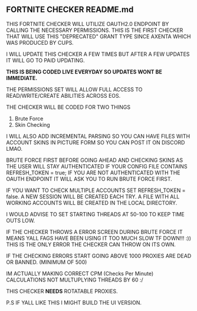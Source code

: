 ## FORTNITE CHECKER README.md
THIS FORTNITE CHECKER WILL UTILIZE OAUTH2.0 ENDPOINT BY CALLING THE NECESSARY PERMISSIONS.
THIS IS THE FIRST CHECKER THAT WILL USE THIS "DEPRECATED" GRANT TYPE SINCE
AXENTA WHICH WAS PRODUCED BY CUPS.

I WILL UPDATE THIS CHECKER A FEW TIMES BUT AFTER A FEW UPDATES IT WILL GO TO PAID UPDATING.

**THIS IS BEING CODED LIVE EVERYDAY SO UPDATES WONT BE IMMEDIATE.**

THE PERMISSIONS SET WILL ALLOW FULL ACCESS TO READ/WRITE/CREATE ABILITIES ACROSS EOS.

THE CHECKER WILL BE CODED FOR TWO THINGS
1. Brute Force
2. Skin Checking

I WILL ALSO ADD INCREMENTAL PARSING SO YOU CAN HAVE FILES WITH ACCOUNT SKINS IN PICTURE FORM SO YOU CAN POST IT ON DISCORD LMAO.

BRUTE FORCE FIRST BEFORE GOING AHEAD AND CHECKING SKINS AS THE USER WILL STAY AUTHENTICATED IF YOUR CONFIG FILE CONTAINS
REFRESH_TOKEN = true; IF YOU ARE NOT AUTHENTICATED WITH THE OAUTH ENDPOINT IT WILL ASK YOU TO RUN BRUTE FORCE FIRST.

IF YOU WANT TO CHECK MULTIPLE ACCOUNTS SET REFRESH_TOKEN = false.
A NEW SESSION WILL BE CREATED EACH TRY. A FILE WITH ALL WORKING ACCOUNTS WILL BE CREATED IN THE LOCAL DIRECTORY.

I WOULD ADVISE TO SET STARTING THREADS AT 50-100 TO KEEP TIME OUTS LOW.

IF THE CHECKER THROWS A ERROR SCREEN DURING BRUTE FORCE IT MEANS YALL FAGS HAVE BEEN USING IT TOO MUCH SLOW TF DOWN!!! :))
THIS IS THE ONLY ERROR THE CHECKER CAN THROW ON ITS OWN.

IF THE CHECKING ERRORS START GOING ABOVE 1000 PROXIES ARE DEAD OR BANNED. (MINIMUM OF 500)

IM ACTUALLY MAKING CORRECT CPM (Checks Per Minute) CALCULATIONS NOT MULTUPLYING THREADS BY 60 :/

THIS CHECKER **NEEDS** ROTATABLE PROXIES.

P.S IF YALL LIKE THIS I MIGHT BUILD THE UI VERSION.